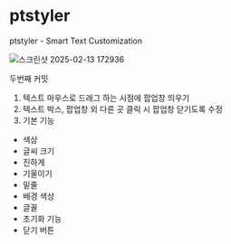 # ptstyler
ptstyler - Smart Text Customization

![스크린샷 2025-02-13 172936](https://github.com/user-attachments/assets/47fb2591-3610-42e0-80a2-3ff9cfb30b3f)

두번째 커밋
1. 텍스트 마우스로 드래그 하는 시점에 팝업창 띄우기
2. 텍스트 박스, 팝업창 외 다른 곳 클릭 시 팝업창 닫기도록 수정
3. 기본 기능
 - 색상
 - 글씨 크기
 - 진하게
 - 기울이기
 - 밑줄
 - 배경 색상
 - 글꼴
 - 초기화 기능
 - 닫기 버튼
